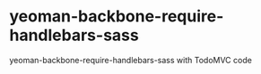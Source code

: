 yeoman-backbone-require-handlebars-sass
=======================================

yeoman-backbone-require-handlebars-sass with TodoMVC code